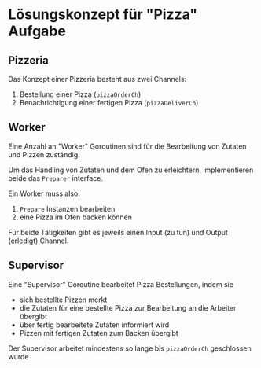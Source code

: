 # Lösungskonzept für "Pizza" Aufgabe

## Pizzeria

Das Konzept einer Pizzeria besteht aus zwei Channels:

1. Bestellung einer Pizza (`pizzaOrderCh`)
2. Benachrichtigung einer fertigen Pizza (`pizzaDeliverCh`)

## Worker   

Eine Anzahl an "Worker" Goroutinen sind für die Bearbeitung von Zutaten und Pizzen zuständig.

Um das Handling von Zutaten und dem Ofen zu erleichtern, implementieren beide das `Preparer` interface.

Ein Worker muss also:

1. `Prepare` Instanzen bearbeiten
2. eine Pizza im Ofen backen können

Für beide Tätigkeiten gibt es jeweils einen Input (zu tun) und Output (erledigt) Channel. 

## Supervisor

Eine "Supervisor" Goroutine bearbeitet Pizza Bestellungen, indem sie

* sich bestellte Pizzen merkt
* die Zutaten für eine bestellte Pizza zur Bearbeitung an die Arbeiter übergibt
* über fertig bearbeitete Zutaten informiert wird
* Pizzen mit fertigen Zutaten zum Backen übergibt 

Der Supervisor arbeitet mindestens so lange bis `pizzaOrderCh` geschlossen wurde